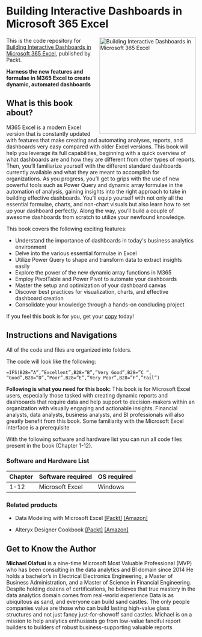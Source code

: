 # Building Interactive Dashboards in Microsoft 365 Excel

<a href="https://www.packtpub.com/product/building-interactive-dashboards-in-microsoft-365-excel/9781803237299"><img src="https://m.media-amazon.com/images/I/81Yuj80J77L._SL1500_.jpg" alt="Building Interactive Dashboards in Microsoft 365 Excel" height="256px" align="right"></a>

This is the code repository for [Building Interactive Dashboards in Microsoft 365 Excel](https://www.packtpub.com/product/building-interactive-dashboards-in-microsoft-365-excel/9781803237299), published by Packt.

**Harness the new features and formulae in M365 Excel to create dynamic, automated dashboards**

## What is this book about?

M365 Excel is a modern Excel version that is constantly updated with features that make creating and automating analyses, reports, and dashboards very easy compared with older Excel versions. This book will help you leverage its full capabilities, beginning with a quick overview of what dashboards are and how they are different from other types of reports. Then, you’ll familiarize yourself with the different standard dashboards currently available and what they are meant to accomplish for organizations. As you progress, you’ll get to grips with the use of new powerful tools such as Power Query and dynamic array formulae in the automation of analysis, gaining insights into the right approach to take in building effective dashboards. You’ll equip yourself with not only all the essential formulae, charts, and non-chart visuals but also learn how to set up your dashboard perfectly. Along the way, you’ll build a couple of awesome dashboards from scratch to utilize your newfound knowledge.


This book covers the following exciting features: 
* Understand the importance of dashboards in today's business analytics environment
* Delve into the various essential formulae in Excel
* Utilize Power Query to shape and transform data to extract insights easily
* Explore the power of the new dynamic array functions in M365
* Employ PivotTable and Power Pivot to automate your dashboards
* Master the setup and optimization of your dashboard canvas
* Discover best practices for visualization, charts, and effective dashboard creation
* Consolidate your knowledge through a hands-on concluding project

If you feel this book is for you, get your [copy](https://www.amazon.com/Building-Interactive-Dashboards-Microsoft-Excel/dp/1803237295/ref=sr_1_1?sr=8-1) today!


## Instructions and Navigations
All of the code and files are organized into folders.

The code will look like the following:
```
=IFS(B28=”A”,”Excellent”,B28=”B”,”Very Good”,B28=”C “, “Good”,B28=”D”,”Poor”,B28=”E”,”Very Poor”,B28=”F”,”Fail”)
```

**Following is what you need for this book:**
This book is for Microsoft Excel users, especially those tasked with creating dynamic reports and dashboards that require data and help support to decision-makers within an organization with visually engaging and actionable insights. Financial analysts, data analysts, business analysts, and BI professionals will also greatly benefit from this book. Some familiarity with the Microsoft Excel interface is a prerequisite

With the following software and hardware list you can run all code files present in the book (Chapter 1-12).

### Software and Hardware List

| Chapter  | Software required                                                                    | OS required                        |
| -------- | -------------------------------------------------------------------------------------| -----------------------------------|
|  	1-12	   | Microsoft Excel  	                                  			  | Windows | 		


### Related products <Other books you may enjoy>
* Data Modeling with Microsoft Excel [[Packt]](https://www.packtpub.com/product/data-modeling-with-microsoft-excel/9781803240282) [[Amazon]](https://www.amazon.com/Data-Modeling-Microsoft-Excel-comprehensive/dp/1803240288/ref=sr_1_1?sr=8-1)
  
* Alteryx Designer Cookbook  [[Packt]](https://www.packtpub.com/product/alteryx-designer-cookbook/9781804615089) [[Amazon]](https://www.amazon.com/Alteryx-Designer-Cookbook-transform-productivity/dp/1804615080/ref=sr_1_1?sr=8-1)
  
## Get to Know the Author
**Michael Olafusi** is a nine-time Microsoft Most Valuable Professional (MVP) who has been consulting in the data analytics and BI domain since 2014
He holds a bachelor’s in Electrical Electronics Engineering, a Master of Business Administration, and a Master of Science in Financial Engineering. Despite holding dozens of certifications, he believes that true mastery in the data analytics domain comes from real-world experience
Data is as ubiquitous as sand, and everyone can build sand castles. The only people companies value are those who can build lasting high-value glass structures and not just fancy just-for-showoff sand castles. Michael is on a mission to help analytics enthusiasts go from low-value fanciful report builders to builders of robust business-supporting valuable reports

